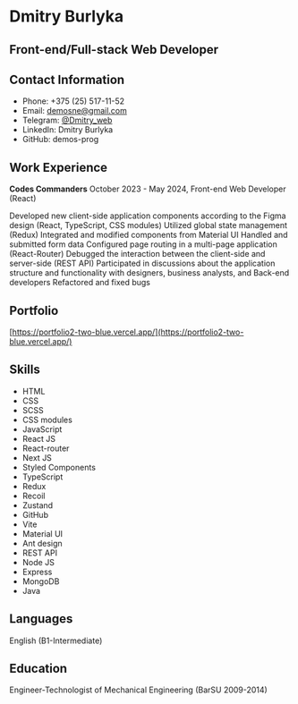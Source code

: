 # Dmitry Burlyka
## Front-end/Full-stack Web Developer

## Contact Information
- Phone: +375 (25) 517-11-52
- Email: demosne@gmail.com
- Telegram: [@Dmitry_web](@Dmitry_web)
- LinkedIn: Dmitry Burlyka
- GitHub: demos-prog

## Work Experience
**Codes Commanders**
October 2023 - May 2024, Front-end Web Developer (React)

Developed new client-side application components according to the Figma design (React, TypeScript, CSS modules)
Utilized global state management (Redux)
Integrated and modified components from Material UI
Handled and submitted form data
Configured page routing in a multi-page application (React-Router)
Debugged the interaction between the client-side and server-side (REST API)
Participated in discussions about the application structure and functionality with designers, business analysts, and Back-end developers
Refactored and fixed bugs

## Portfolio
[https://portfolio2-two-blue.vercel.app/](https://portfolio2-two-blue.vercel.app/)

## Skills
- HTML
- CSS
- SCSS
- CSS modules
- JavaScript
- React JS
- React-router
- Next JS
- Styled Components
- TypeScript
- Redux
- Recoil
- Zustand
- GitHub
- Vite
- Material UI
- Ant design
- REST API
- Node JS
- Express
- MongoDB
- Java

## Languages
English (B1-Intermediate)

## Education
Engineer-Technologist of Mechanical Engineering (BarSU 2009-2014)

